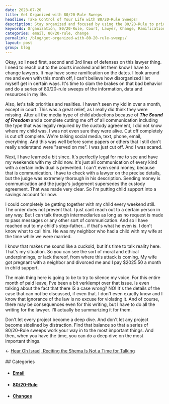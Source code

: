 ```yaml
---
date: 2023-07-20
title: Get Organized with 80/20-Rule Sweeps
headline: Take Control of Your Life with 80/20-Rule Sweeps!
description: Stay organized and focused by using the 80/20-Rule to prioritize tasks and projects. Don't let distraction derail your progress and learn to balance the deep dives with the important things. Take control of your life and get organized today.
keywords: Organization, 80/20-Rule, Court, Lawyer, Change, Ramification, Disorganized, Priorities, Realities, Child Abduction, Communication, Custody Agreement, Social Media, Text, Phone, Email, Media Hype, Legal, Money, Intermediaries, Step-Father, Moral, Ethical, Attack, Voice, Writing, Summary, Project, Balance, Deep Dive
categories: email, 80/20-rule, change
permalink: /blog/get-organized-with-80-20-rule-sweeps/
layout: post
group: blog
---
```



Okay, so I need first, second and 3rd lines of defenses on this lawyer thing. I
need to reach out to the courts involved and let them know I have to change
lawyers. It may have some ramification on the dates. I look around me and even
with this month off, I can't believe how disorganized I let myself get in
certain ways. It's time to slam the brakes on that bad behavior and do a series
of 80/20-rule sweeps of the information, data and resources in my life. 

Also, let's talk priorities and realities. I haven't seen my kid in over a
month, except in court. This was a great relief, as I really did think they
were missing. After all the media hype of child abductions because of ***The
Sound of Freedom*** and a complete cutting me off of all communication
including the type that was legally required by the custody agreement, I did
not know where my child was. I was not even sure they were alive. Cut off
completely is cut off complete. We're talking social media, text, phone, email,
everything. And this was well before some papers or others that I still don't
really understand were "served on me". I was just cut off. And I was scared.

Next, I have learned a bit since. It's perfectly legal for me to see and have
my weekends with my child now. It's just all communication of every kind with a
certain individual is prevented. I can't even send money, because that is
communication. I have to check with a lawyer on the precise details, but the
judge was extremely thorough in his description. Sending money is communication
and the judge's judgement supersedes the custody agreement. That was made very
clear. So I'm putting child support into a savings account for now.

I could completely be getting together with my child every weekend still. The
order does not prevent that. I just cant reach out to a certain person in any
way. But I can talk through intermediaries as long as no request is made to
pass messages or any other sort of communication. And so I have reached out to
my child's step-father... if that's what he even is. I don't know what to call
him. He was my neighbor who had a child with my wife at the time while we were
married. 

I know that makes me sound like a cuckold, but it's time to talk reality here.
That's my situation. So you can see the sort of moral and ethical
underpinnings, or lack thereof, from where this attack is coming. My wife got
pregnant with a neighbor and divorced me and I pay $2025.50 a month in child
support.

The main thing here is going to be to try to silence my voice. For this entire
month of paid leave, I've been a bit verklempt over that issue. Is even talking
about the fact that there IS a case wrong? NO! It's the details of the case
that can not be discussed, if even that. I don't even exactly know and I know
that ignorance of the law is no excuse for violating it. And of course, there
may be consequences even for this writing, but I have to do all the writing for
the lawyer. I'll actually be summarizing it for them.

Don't let every project become a deep dive. And don't let any project become
sidelined by distraction. Find that balance so that a series of 80/20-Rule
sweeps work your way in to the most important things. And then, when you have
the time, you can do a deep dive on the most important things.




















<div class="arrow-links"><div class="post-nav-prev"><span class="arrow">&larr;&nbsp;</span><a href="/blog/hear-oh-israel-reciting-the-shema-is-not-a-time-for-talking/">Hear Oh Israel, Reciting the Shema Is Not a Time for Talking</a></div> &nbsp; <div class="post-nav-next"><a href=""></a></div></div>
## Categories

<ul>
<li><h4><a href='/email/'>Email</a></h4></li>
<li><h4><a href='/80-20-rule/'>80/20-Rule</a></h4></li>
<li><h4><a href='/change/'>Changes</a></h4></li></ul>